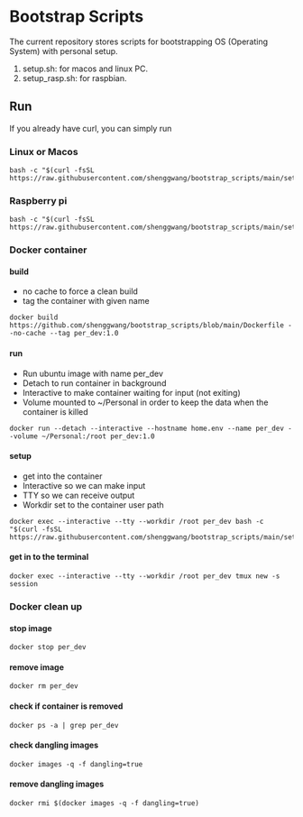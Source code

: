 # Bootstrap Scripts

The current repository stores scripts for bootstrapping OS (Operating System) with personal setup.

1. setup.sh: for macos and linux PC.
1. setup_rasp.sh: for raspbian.

## Run
If you already have curl, you can simply run
### Linux or Macos
```shell
bash -c "$(curl -fsSL https://raw.githubusercontent.com/shenggwang/bootstrap_scripts/main/setup.sh)"
```
### Raspberry pi
```shell
bash -c "$(curl -fsSL https://raw.githubusercontent.com/shenggwang/bootstrap_scripts/main/setup_rasp.sh)"
```
### Docker container
#### build
* no cache to force a clean build
* tag the container with given name
```shell
docker build https://github.com/shenggwang/bootstrap_scripts/blob/main/Dockerfile --no-cache --tag per_dev:1.0
```
#### run
* Run ubuntu image with name per_dev
* Detach to run container in background
* Interactive to make container waiting for input (not exiting)
* Volume mounted to ~/Personal in order to keep the data when the container is killed

``` shell
docker run --detach --interactive --hostname home.env --name per_dev --volume ~/Personal:/root per_dev:1.0
```
#### setup
* get into the container
* Interactive so we can make input
* TTY so we can receive output
* Workdir set to the container user path

``` shell
docker exec --interactive --tty --workdir /root per_dev bash -c "$(curl -fsSL https://raw.githubusercontent.com/shenggwang/bootstrap_scripts/main/setup.sh)"
```
#### get in to the terminal
```shell
docker exec --interactive --tty --workdir /root per_dev tmux new -s session
```

### Docker clean up

#### stop image
```shell
docker stop per_dev
```
#### remove image
```shell
docker rm per_dev
```
#### check if container is removed
```shell
docker ps -a | grep per_dev
```
#### check dangling images
```shell
docker images -q -f dangling=true
```
#### remove dangling images
```shell
docker rmi $(docker images -q -f dangling=true)
```
